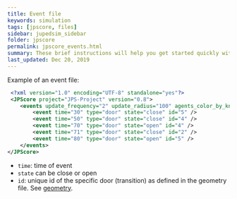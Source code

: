```yaml
---
title: Event file
keywords: simulation
tags: [jpscore, files]
sidebar: jupedsim_sidebar
folder: jpscore
permalink: jpscore_events.html
summary: These brief instructions will help you get started quickly with the theme. The other topics in this help provide additional information and detail about working with other aspects of this theme and Jekyll.
last_updated: Dec 20, 2019
---
```


Example of an event file: 

```xml
 <?xml version="1.0" encoding="UTF-8" standalone="yes"?>
 <JPScore project="JPS-Project" version="0.8">
    <events update_frequency="2" update_radius="100" agents_color_by_knowledge="true">
        <event time="30" type="door" state="close" id="5" />
        <event time="50" type="door" state="close" id="4" />
        <event time="70" type="door" state="open" id="4" />
        <event time="71" type="door" state="close" id="2" />
        <event time="80" type="door" state="open" id="5" />
    </events>
</JPScore>
```

- `time`: time of event
- `state` can be close or open
- `id`: unique id of the specific door (transition) as defined in the geometry file. See [geometry](2016-11-02-geometry.html).
